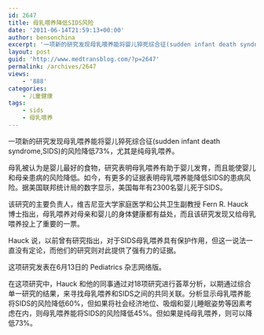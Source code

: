 ```yaml
---
id: 2647
title: 母乳喂养降低SIDS风险
date: '2011-06-14T21:59:13+00:00'
author: bensonchina
excerpt: '一项新的研究发现母乳喂养能将婴儿猝死综合征(sudden infant death syndrome,SIDS)的风险降低73%，尤其是纯母乳喂养。'
layout: post
guid: 'http://www.medtransblog.com/?p=2647'
permalink: /archives/2647
views:
    - '888'
categories:
    - 儿童健康
tags:
    - sids
    - 母乳喂养
---
```


一项新的研究发现母乳喂养能将婴儿猝死综合征(sudden infant death syndrome,SIDS)的风险降低73%，尤其是纯母乳喂养。

母乳被认为是婴儿最好的食物，研究表明母乳喂养有助于婴儿发育，而且能使婴儿和母亲患病的风险降低。如今，有更多的证据表明母乳喂养能降低SIDS的患病风险。据美国联邦统计局的数字显示，美国每年有2300名婴儿死于SIDS。

该研究的主要负责人，维吉尼亚大学家庭医学和公共卫生副教授 Fern R. Hauck 博士指出，母乳喂养对母亲和婴儿的身体健康都有益处，而且该研究发现又给母乳喂养投上了重要的一票。

Hauck 说，以前曾有研究指出，对于SIDS母乳喂养具有保护作用，但这一说法一直没有定论，而他们的研究则对此提供了强有力的证据。

这项研究发表在6月13日的 Pediatrics 杂志网络版。

在这项研究中，Hauck 和他的同事通过对18项研究进行荟萃分析，以期通过综合单一研究的结果，来寻找母乳喂养和SIDS之间的共同关联。分析显示母乳喂养能将SIDS的风险降低60%，但如果将社会经济地位、吸烟和婴儿睡眠姿势等因素考虑在内，则母乳喂养能将SIDS的风险降低45%。但如果是纯母乳喂养，则可以降低73%。